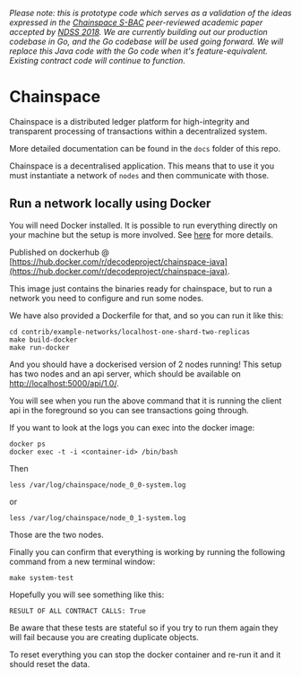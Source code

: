 *Please note: this is prototype code which serves as a validation of the ideas expressed in the [Chainspace S-BAC](https://arxiv.org/abs/1708.03778) peer-reviewed academic paper accepted by [NDSS 2018](https://www.youtube.com/watch?v=bYwIxPWyuD4&list=PLgLMkKEt7E3i1cvelsFwTJ2i2RwasarNd). We are currently building out our production codebase in Go, and the Go codebase will be used going forward. We will replace this Java code with the Go code when it's feature-equivalent. Existing contract code will continue to function.*


# Chainspace

Chainspace is a distributed ledger platform for high-integrity and transparent processing of transactions within a decentralized system.

More detailed documentation can be found in the `docs` folder of this repo. 

Chainspace is a decentralised application. This means that to use it you must instantiate a network of `nodes` and then communicate with those.

## Run a network locally using Docker

You will need Docker installed. It is possible to run everything directly on your machine but the setup is more involved. See [here](docs/local-dev-setup.md) for more details.

Published on dockerhub @ [https://hub.docker.com/r/decodeproject/chainspace-java](https://hub.docker.com/r/decodeproject/chainspace-java).


This image just contains the binaries ready for chainspace, but to run a network you need to configure and run some nodes. 

We have also provided a Dockerfile for that, and so you can run it like this:

````
cd contrib/example-networks/localhost-one-shard-two-replicas
make build-docker
make run-docker
````

And you should have a dockerised version of 2 nodes running! This setup has two nodes and an api server, which should be available on [http://localhost:5000/api/1.0/](http://localhost:5000/api/1.0/).

You will see when you run the above command that it is running the client api in the foreground so you can see transactions going through.

If you want to look at the logs you can exec into the docker image:

````
docker ps
docker exec -t -i <container-id> /bin/bash
````

Then 

````
less /var/log/chainspace/node_0_0-system.log
````

or
````
less /var/log/chainspace/node_0_1-system.log
````

Those are the two nodes.

Finally you can confirm that everything is working by running the following command from a new terminal window:

````
make system-test
````

Hopefully you will see something like this:

````
RESULT OF ALL CONTRACT CALLS: True
````

Be aware that these tests are stateful so if you try to run them again they will fail because you are creating duplicate objects.

To reset everything you can stop the docker container and re-run it and it should reset the data.


